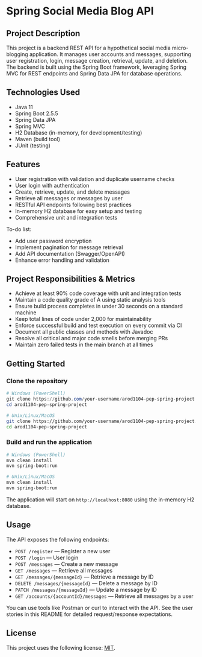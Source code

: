 # Spring Social Media Blog API

## Project Description

This project is a backend REST API for a hypothetical social media micro-blogging application. It manages user accounts and messages, supporting user registration, login, message creation, retrieval, update, and deletion. The backend is built using the Spring Boot framework, leveraging Spring MVC for REST endpoints and Spring Data JPA for database operations.

## Technologies Used

- Java 11
- Spring Boot 2.5.5
- Spring Data JPA
- Spring MVC
- H2 Database (in-memory, for development/testing)
- Maven (build tool)
- JUnit (testing)

## Features

- User registration with validation and duplicate username checks
- User login with authentication
- Create, retrieve, update, and delete messages
- Retrieve all messages or messages by user
- RESTful API endpoints following best practices
- In-memory H2 database for easy setup and testing
- Comprehensive unit and integration tests

To-do list:

- Add user password encryption
- Implement pagination for message retrieval
- Add API documentation (Swagger/OpenAPI)
- Enhance error handling and validation

## Project Responsibilities & Metrics

- Achieve at least 90% code coverage with unit and integration tests
- Maintain a code quality grade of A using static analysis tools
- Ensure build process completes in under 30 seconds on a standard machine
- Keep total lines of code under 2,000 for maintainability
- Enforce successful build and test execution on every commit via CI
- Document all public classes and methods with Javadoc
- Resolve all critical and major code smells before merging PRs
- Maintain zero failed tests in the main branch at all times

## Getting Started

### Clone the repository

```powershell
# Windows (PowerShell)
git clone https://github.com/your-username/arod1104-pep-spring-project.git
cd arod1104-pep-spring-project
```

```bash
# Unix/Linux/MacOS
git clone https://github.com/your-username/arod1104-pep-spring-project.git
cd arod1104-pep-spring-project
```

### Build and run the application

```powershell
# Windows (PowerShell)
mvn clean install
mvn spring-boot:run
```

```bash
# Unix/Linux/MacOS
mvn clean install
mvn spring-boot:run
```

The application will start on `http://localhost:8080` using the in-memory H2 database.

## Usage

The API exposes the following endpoints:

- `POST /register` — Register a new user
- `POST /login` — User login
- `POST /messages` — Create a new message
- `GET /messages` — Retrieve all messages
- `GET /messages/{messageId}` — Retrieve a message by ID
- `DELETE /messages/{messageId}` — Delete a message by ID
- `PATCH /messages/{messageId}` — Update a message by ID
- `GET /accounts/{accountId}/messages` — Retrieve all messages by a user

You can use tools like Postman or curl to interact with the API. See the user stories in this README for detailed request/response expectations.

## License

This project uses the following license: [MIT](https://opensource.org/license/mit).
